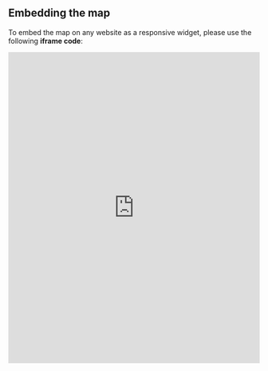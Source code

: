 ## Embedding the map

To embed the map on any website as a responsive widget, please use the following **iframe code**:

<iframe title="Euranet Map" aria-label="Map" id="euranet-map-map-air-quality" src="https://map-air-quality.vercel.app" scrolling="no" frameborder="0"style="width: 0; min-width: 100% !important; border: none;" height="624"></iframe><script type="text/javascript">window.addEventListener("message",e=>{if("https://map-air-quality.vercel.app"!==e.origin)return;let t=e.data;if(t.height){document.getElementById("euranet-map-map-air-quality").height=t.height+"px"}},!1)</script>